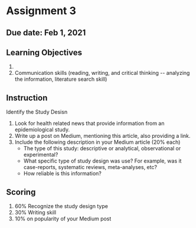# Assignment 3

## Due date: Feb 1, 2021

## Learning Objectives
1. 
2. Communication skills (reading, writing, and critical thinking -- analyzing the information, literature search skill)

## Instruction
Identify the Study Desisn

1. Look for health related news that provide information from an epidemiological study.
2. Write up a post on Medium, mentioning this article, also providing a link. 
3. Include the following description in your Medium article (20% each)
    - The type of this study: descriptive or analytical, observational or experimental? 
    - What specific type of study design was use? For example, was it case-reports, systematic reviews, meta-analyses, etc?
    - How reliable is this information? 

## Scoring
1. 60% Recognize the study design type
2. 30% Writing skill
3. 10% on popularity of your Medium post
